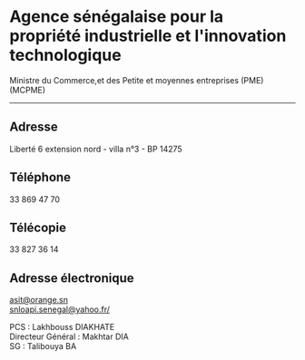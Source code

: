 # Agence sénégalaise pour la propriété industrielle et l'innovation technologique

Ministre du Commerce,et des Petite et moyennes entreprises (PME) (MCPME)  

---------------------------------------------------------------------------

**Adresse**
-----------

Liberté 6 extension nord - villa n°3 - BP 14275

**Téléphone**
-------------

33 869 47 70

**Télécopie**
-------------

33 827 36 14

**Adresse électronique**
------------------------

[asit@orange.sn  
snloapi.senegal@yahoo.fr/](../../../services/asitorangesn-snloapisenegalyahoofr.md)

PCS : Lakhbouss DIAKHATE  
Directeur Général : Makhtar DIA  
SG : Talibouya BA